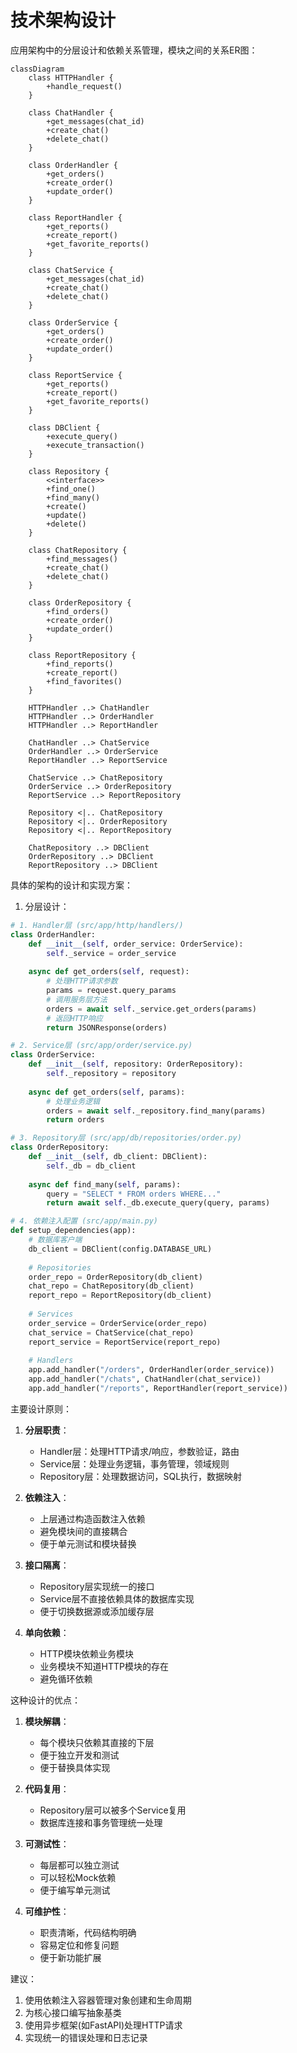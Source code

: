# 技术架构设计

应用架构中的分层设计和依赖关系管理，模块之间的关系ER图：


```mermaid
classDiagram
    class HTTPHandler {
        +handle_request()
    }
    
    class ChatHandler {
        +get_messages(chat_id)
        +create_chat()
        +delete_chat()
    }
    
    class OrderHandler {
        +get_orders()
        +create_order()
        +update_order()
    }
    
    class ReportHandler {
        +get_reports()
        +create_report()
        +get_favorite_reports()
    }

    class ChatService {
        +get_messages(chat_id)
        +create_chat()
        +delete_chat()
    }

    class OrderService {
        +get_orders()
        +create_order()
        +update_order()
    }

    class ReportService {
        +get_reports()
        +create_report()
        +get_favorite_reports()
    }

    class DBClient {
        +execute_query()
        +execute_transaction()
    }

    class Repository {
        <<interface>>
        +find_one()
        +find_many()
        +create()
        +update()
        +delete()
    }

    class ChatRepository {
        +find_messages()
        +create_chat()
        +delete_chat()
    }

    class OrderRepository {
        +find_orders()
        +create_order()
        +update_order()
    }

    class ReportRepository {
        +find_reports()
        +create_report()
        +find_favorites()
    }

    HTTPHandler ..> ChatHandler
    HTTPHandler ..> OrderHandler
    HTTPHandler ..> ReportHandler
    
    ChatHandler ..> ChatService
    OrderHandler ..> OrderService
    ReportHandler ..> ReportService
    
    ChatService ..> ChatRepository
    OrderService ..> OrderRepository
    ReportService ..> ReportRepository
    
    Repository <|.. ChatRepository
    Repository <|.. OrderRepository
    Repository <|.. ReportRepository
    
    ChatRepository ..> DBClient
    OrderRepository ..> DBClient
    ReportRepository ..> DBClient

```

具体的架构的设计和实现方案：

1. 分层设计：
```python
# 1. Handler层 (src/app/http/handlers/)
class OrderHandler:
    def __init__(self, order_service: OrderService):
        self._service = order_service
    
    async def get_orders(self, request):
        # 处理HTTP请求参数
        params = request.query_params
        # 调用服务层方法
        orders = await self._service.get_orders(params)
        # 返回HTTP响应
        return JSONResponse(orders)

# 2. Service层 (src/app/order/service.py)
class OrderService:
    def __init__(self, repository: OrderRepository):
        self._repository = repository
    
    async def get_orders(self, params):
        # 处理业务逻辑
        orders = await self._repository.find_many(params)
        return orders

# 3. Repository层 (src/app/db/repositories/order.py)
class OrderRepository:
    def __init__(self, db_client: DBClient):
        self._db = db_client
    
    async def find_many(self, params):
        query = "SELECT * FROM orders WHERE..."
        return await self._db.execute_query(query, params)

# 4. 依赖注入配置 (src/app/main.py)
def setup_dependencies(app):
    # 数据库客户端
    db_client = DBClient(config.DATABASE_URL)
    
    # Repositories
    order_repo = OrderRepository(db_client)
    chat_repo = ChatRepository(db_client)
    report_repo = ReportRepository(db_client)
    
    # Services
    order_service = OrderService(order_repo)
    chat_service = ChatService(chat_repo)
    report_service = ReportService(report_repo)
    
    # Handlers
    app.add_handler("/orders", OrderHandler(order_service))
    app.add_handler("/chats", ChatHandler(chat_service))
    app.add_handler("/reports", ReportHandler(report_service))
```

主要设计原则：

1. **分层职责**：
   - Handler层：处理HTTP请求/响应，参数验证，路由
   - Service层：处理业务逻辑，事务管理，领域规则
   - Repository层：处理数据访问，SQL执行，数据映射

2. **依赖注入**：
   - 上层通过构造函数注入依赖
   - 避免模块间的直接耦合
   - 便于单元测试和模块替换

3. **接口隔离**：
   - Repository层实现统一的接口
   - Service层不直接依赖具体的数据库实现
   - 便于切换数据源或添加缓存层

4. **单向依赖**：
   - HTTP模块依赖业务模块
   - 业务模块不知道HTTP模块的存在
   - 避免循环依赖

这种设计的优点：

1. **模块解耦**：
   - 每个模块只依赖其直接的下层
   - 便于独立开发和测试
   - 便于替换具体实现

2. **代码复用**：
   - Repository层可以被多个Service复用
   - 数据库连接和事务管理统一处理

3. **可测试性**：
   - 每层都可以独立测试
   - 可以轻松Mock依赖
   - 便于编写单元测试

4. **可维护性**：
   - 职责清晰，代码结构明确
   - 容易定位和修复问题
   - 便于新功能扩展

建议：
1. 使用依赖注入容器管理对象创建和生命周期
2. 为核心接口编写抽象基类
3. 使用异步框架(如FastAPI)处理HTTP请求
4. 实现统一的错误处理和日志记录
